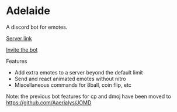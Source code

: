 # Adelaide
A discord bot for emotes.

[Server link](https://discord.gg/VEWFpgPhnz)

[Invite the bot](https://discord.com/oauth2/authorize?client_id=799477945215090688&scope=bot%20applications.commands&permissions=3758435392)

Features
- Add extra emotes to a server beyond the default limit
- Send and react animated emotes without nitro
- Miscellaneous commands for 8ball, coin flip, etc

Note: the previous bot features for cp and dmoj have been moved to https://github.com/Aaerialys/JOMD
